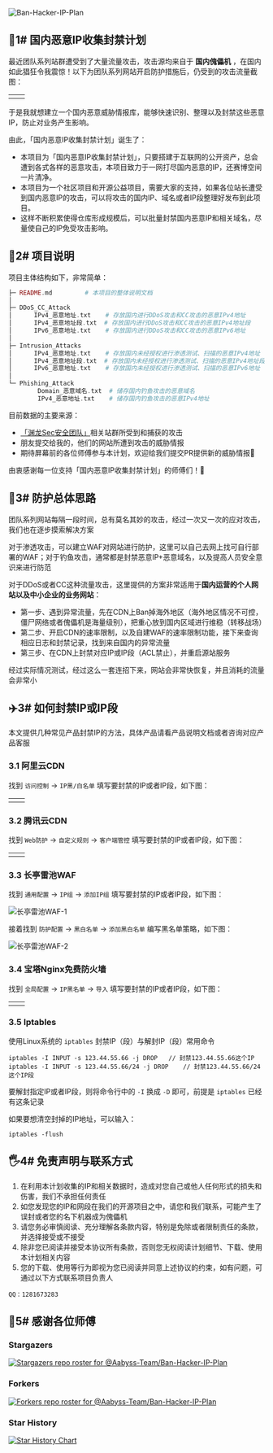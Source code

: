 ![Ban-Hacker-IP-Plan](https://socialify.git.ci/Aabyss-Team/Ban-Hacker-IP-Plan/image?description=1&descriptionEditable=%E3%80%8C%E5%9B%BD%E5%86%85%E6%81%B6%E6%84%8FIP%E6%94%B6%E9%9B%86%E5%B0%81%E7%A6%81%E8%AE%A1%E5%88%92%E3%80%8D&font=Bitter&forks=1&issues=1&language=1&name=1&owner=1&pattern=Brick%20Wall&pulls=1&stargazers=1&theme=Dark)

## 📝1# 国内恶意IP收集封禁计划

最近团队系列站群遭受到了大量流量攻击，攻击源均来自于 **国内傀儡机** ，在国内如此猖狂令我震惊！以下为团队系列网站开启防护措施后，仍受到的攻击流量截图：

<table>
  <tr>
    <td><img src="./Img/CC攻击-1.png" alt="" /></td>
    <td><img src="./Img/CC攻击-2.png" alt="" /></td>
  </tr>
</table>

于是我就想建立一个国内恶意威胁情报库，能够快速识别、整理以及封禁这些恶意IP，防止对业务产生影响。

由此，「国内恶意IP收集封禁计划」诞生了：

- 本项目为「国内恶意IP收集封禁计划」，只要搭建于互联网的公开资产，总会遭到各式各样的恶意攻击，本项目致力于一网打尽国内恶意的IP，还赛博空间一片清净。
- 本项目为一个社区项目和开源公益项目，需要大家的支持，如果各位站长遭受到国内恶意IP的攻击，可以将攻击的国内IP、域名或者IP段整理好发布到此项目。
- 这样不断积累使得仓库形成规模后，可以批量封禁国内恶意IP和相关域名，尽量使自己的IP免受攻击影响。


## 🚨2# 项目说明

项目主体结构如下，非常简单：

```php
├─ README.md         # 本项目的整体说明文档
│
├─ DDoS_CC_Attack
│      IPv4_恶意地址.txt    # 存放国内进行DDoS攻击和CC攻击的恶意IPv4地址
│      IPv4_恶意地址段.txt  # 存放国内进行DDoS攻击和CC攻击的恶意IPv4地址段
│      IPv6_恶意地址.txt    # 存放国内进行DDoS攻击和CC攻击的恶意IPv6地址
│
├─ Intrusion_Attacks
│      IPv4_恶意地址.txt    # 存放国内未经授权进行渗透测试、扫描的恶意IPv4地址
│      IPv4_恶意地址段.txt  # 存放国内未经授权进行渗透测试、扫描的恶意IPv4地址段
│      IPv6_恶意地址.txt    # 存放国内未经授权进行渗透测试、扫描的恶意IPv6地址
│
└─ Phishing_Attack
        Domain_恶意域名.txt  # 储存国内钓鱼攻击的恶意域名
        IPv4_恶意地址.txt    # 储存国内钓鱼攻击的恶意IPv4地址
```

目前数据的主要来源：

- [「渊龙Sec安全团队」](https://www.aabyss.cn/)相关站群所受到和捕获的攻击
- 朋友提交给我的，他们的网站所遭到攻击的威胁情报
- 期待屏幕前的各位师傅参与本计划，欢迎给我们提交PR提供新的威胁情报🥳

由衷感谢每一位支持「国内恶意IP收集封禁计划」的师傅们！🥰

## 🐉3# 防护总体思路

团队系列网站每隔一段时间，总有莫名其妙的攻击，经过一次又一次的应对攻击，我们也在逐步摸索解决方案

对于渗透攻击，可以建立WAF对网站进行防护，这里可以自己去网上找可自行部署的WAF；对于钓鱼攻击，通常都是封禁恶意IP+恶意域名，以及提高人员安全意识来进行防范

对于DDoS或者CC这种流量攻击，这里提供的方案非常适用于**国内运营的个人网站以及中小企业的业务网站**：

- 第一步、遇到异常流量，先在CDN上Ban掉海外地区（海外地区情况不可控，僵尸网络或者傀儡机是海量级别），把重心放到国内区域进行维稳（转移战场）
- 第二步、开启CDN的速率限制，以及自建WAF的速率限制功能，接下来查询相应日志和封禁记录，找到来自国内的异常流量
- 第三步、在CDN上封禁对应IP或IP段（ACL禁止），并重启源站服务

经过实际情况测试，经过这么一套连招下来，网站会非常快恢复，并且消耗的流量会非常小


## ✈️3# 如何封禁IP或IP段

本文提供几种常见产品封禁IP的方法，具体产品请看产品说明文档或者咨询对应产品客服

### 3.1 阿里云CDN

找到 `访问控制` -> `IP黑/白名单` 填写要封禁的IP或者IP段，如下图：

<table>
  <tr>
    <td><img src="./Img/阿里云CDN封禁-1.png" alt="" /></td>
    <td><img src="./Img/阿里云CDN封禁-2.png" alt="" /></td>
  </tr>
</table>

### 3.2 腾讯云CDN

找到 `Web防护` -> `自定义规则` -> `客户端管控` 填写要封禁的IP或者IP段，如下图：

<table>
  <tr>
    <td><img src="./Img/腾讯云CDN封禁-1.png" alt="" /></td>
    <td><img src="./Img/腾讯云CDN封禁-2.png" alt="" /></td>
  </tr>
</table>

### 3.3 长亭雷池WAF

找到 `通用配置` -> `IP组` -> `添加IP组` 填写要封禁的IP或者IP段，如下图：

![长亭雷池WAF-1](./Img/长亭雷池WAF封禁-1.png)

接着找到 `防护配置` -> `黑白名单` -> `添加黑白名单` 编写黑名单策略，如下图：

![长亭雷池WAF-2](./Img/长亭雷池WAF封禁-2.png)

### 3.4 宝塔Nginx免费防火墙

找到 `全局配置` -> `IP黑名单` -> `导入` 填写要封禁的IP或者IP段，如下图：

<table>
  <tr>
    <td><img src="./Img/宝塔防火墙封禁-1.png" alt="" /></td>
    <td><img src="./Img/宝塔防火墙封禁-2.png" alt="" /></td>
  </tr>
</table>

### 3.5 Iptables

使用Linux系统的 `iptables` 封禁IP（段）与解封IP（段）常用命令

```
iptables -I INPUT -s 123.44.55.66 -j DROP   // 封禁123.44.55.66这个IP
iptables -I INPUT -s 123.44.55.66/24 -j DROP    // 封禁123.44.55.66/24这个IP段
```

要解封指定IP或者IP段，则将命令行中的 `-I` 换成 `-D` 即可，前提是 `iptables` 已经有这条记录

如果要想清空封掉的IP地址，可以输入：

```
iptables -flush
```


## 🖐4# 免责声明与联系方式

1. 在利用本计划收集的IP和相关数据时，造成对您自己或他人任何形式的损失和伤害，我们不承担任何责任
2. 如您发现您的IP和网段在我们的开源项目之中，请您和我们联系，可能产生了误封或者您的名下机器成为傀儡机
3. 请您务必审慎阅读、充分理解各条款内容，特别是免除或者限制责任的条款，并选择接受或不接受
4. 除非您已阅读并接受本协议所有条款，否则您无权阅读计划细节、下载、使用本计划相关内容
5. 您的下载、使用等行为即视为您已阅读并同意上述协议的约束，如有问题，可通过以下方式联系项目负责人

```
QQ：1281673283
```


## 🙏5# 感谢各位师傅

### Stargazers

[![Stargazers repo roster for @Aabyss-Team/Ban-Hacker-IP-Plan](http://reporoster.com/stars/Aabyss-Team/Ban-Hacker-IP-Plan)](https://github.com/Aabyss-Team/Ban-Hacker-IP-Plan/stargazers)

### Forkers

[![Forkers repo roster for @Aabyss-Team/Ban-Hacker-IP-Plan](http://reporoster.com/forks/Aabyss-Team/Ban-Hacker-IP-Plan)](https://github.com/Aabyss-Team/Ban-Hacker-IP-Plan/network/members)

### Star History

[![Star History Chart](https://api.star-history.com/svg?repos=Aabyss-Team/Ban-Hacker-IP-Plan&type=Date)](https://star-history.com/#Aabyss-Team/Ban-Hacker-IP-Plan&Date)
